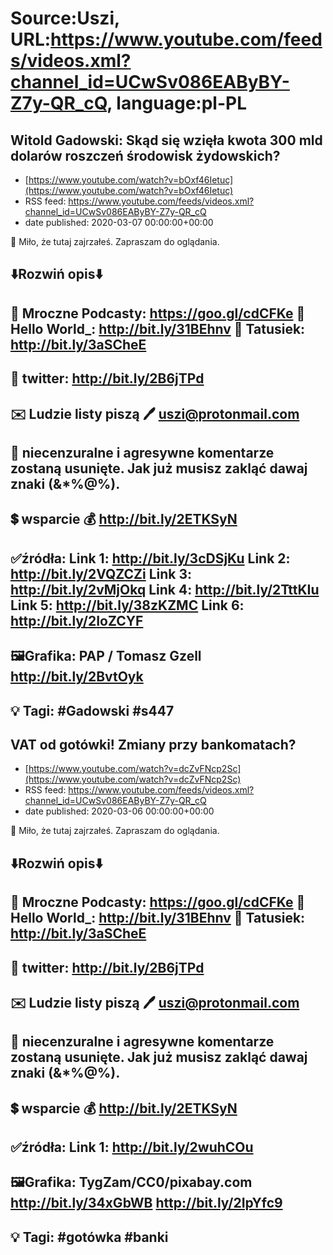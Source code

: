 # Source:Uszi, URL:https://www.youtube.com/feeds/videos.xml?channel_id=UCwSv086EAByBY-Z7y-QR_cQ, language:pl-PL

## Witold Gadowski: Skąd się wzięła kwota 300 mld dolarów roszczeń środowisk żydowskich?
 - [https://www.youtube.com/watch?v=bOxf46Ietuc](https://www.youtube.com/watch?v=bOxf46Ietuc)
 - RSS feed: https://www.youtube.com/feeds/videos.xml?channel_id=UCwSv086EAByBY-Z7y-QR_cQ
 - date published: 2020-03-07 00:00:00+00:00

🤪 Miło, że tutaj zajrzałeś.  Zapraszam do oglądania.

⬇️Rozwiń opis⬇️
-------------------------------------------------------------
👀 Mroczne Podcasty: https://goo.gl/cdCFKe
👀 Hello World_: http://bit.ly/31BEhnv
👀 Tatusiek: http://bit.ly/3aSCheE
-------------------------------------------------------------
👀 twitter: http://bit.ly/2B6jTPd
-------------------------------------------------------------
✉️ Ludzie listy piszą 
🖊️ uszi@protonmail.com
-------------------------------------------------------------
👺 niecenzuralne i agresywne komentarze zostaną usunięte.  Jak już musisz zakląć dawaj znaki (&*%@%).
-------------------------------------------------------------
💲 wsparcie
💰 http://bit.ly/2ETKSyN
-------------------------------------------------------------
✅źródła:
Link 1:                   http://bit.ly/3cDSjKu
Link 2:                   http://bit.ly/2VQZCZi
Link 3:                   http://bit.ly/2vMjOkq
Link 4:                   http://bit.ly/2TttKIu
Link 5:                   http://bit.ly/38zKZMC
Link 6:                   http://bit.ly/2IoZCYF
---------------------------------------------------------------
🖼Grafika:
PAP / Tomasz Gzell
http://bit.ly/2BvtOyk
---------------------------------------------------------------
💡 Tagi: #Gadowski #s447
---------------------------------------------------------------

## VAT od gotówki! Zmiany przy bankomatach?
 - [https://www.youtube.com/watch?v=dcZvFNcp2Sc](https://www.youtube.com/watch?v=dcZvFNcp2Sc)
 - RSS feed: https://www.youtube.com/feeds/videos.xml?channel_id=UCwSv086EAByBY-Z7y-QR_cQ
 - date published: 2020-03-06 00:00:00+00:00

🤪 Miło, że tutaj zajrzałeś.  Zapraszam do oglądania.

⬇️Rozwiń opis⬇️
-------------------------------------------------------------
👀 Mroczne Podcasty: https://goo.gl/cdCFKe
👀 Hello World_: http://bit.ly/31BEhnv
👀 Tatusiek: http://bit.ly/3aSCheE
-------------------------------------------------------------
👀 twitter: http://bit.ly/2B6jTPd
-------------------------------------------------------------
✉️ Ludzie listy piszą 
🖊️ uszi@protonmail.com
-------------------------------------------------------------
👺 niecenzuralne i agresywne komentarze zostaną usunięte.  Jak już musisz zakląć dawaj znaki (&*%@%).
-------------------------------------------------------------
💲 wsparcie
💰 http://bit.ly/2ETKSyN
-------------------------------------------------------------
✅źródła:
Link 1:                   http://bit.ly/2wuhCOu
---------------------------------------------------------------
🖼Grafika: 
TygZam/CC0/pixabay.com
http://bit.ly/34xGbWB
http://bit.ly/2IpYfc9
-------------------------------------------------------------
💡 Tagi: #gotówka #banki
-------------------------------------------------------------

